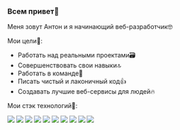 ### Всем привет👋

Меня зовут Антон и я начинающий веб-разработчик🤓

Мои цели🎯:
- Работать над реальными проектами🗃️
- Совершенствовать свои навыки🔝
- Работать в команде🤝
- Писать чистый и лаконичный код👍
- Создавать лучшие веб-сервисы для людей🔥

Мои стэк технологий🧰:

<img src="https://img.shields.io/badge/HTML-2F4F4F?style=for-the-badge&logo=НАЗВАНИЕ ЛОГОТИПА&logoColor=ЦВЕТ ЛОГОТИПА"/> <img src="https://img.shields.io/badge/CSS-2F4F4F?style=for-the-badge&logo=НАЗВАНИЕ ЛОГОТИПА&logoColor=ЦВЕТ ЛОГОТИПА"/> <img src="https://img.shields.io/badge/JavaScript-2F4F4F?style=for-the-badge&logo=НАЗВАНИЕ ЛОГОТИПА&logoColor=ЦВЕТ ЛОГОТИПА"/> <img src="https://img.shields.io/badge/React-2F4F4F?style=for-the-badge&logo=НАЗВАНИЕ ЛОГОТИПА&logoColor=ЦВЕТ ЛОГОТИПА"/> <img src="https://img.shields.io/badge/Node.js-2F4F4F?style=for-the-badge&logo=НАЗВАНИЕ ЛОГОТИПА&logoColor=ЦВЕТ ЛОГОТИПА"/> <img src="https://img.shields.io/badge/Express.js-2F4F4F?style=for-the-badge&logo=НАЗВАНИЕ ЛОГОТИПА&logoColor=ЦВЕТ ЛОГОТИПА"/> <img src="https://img.shields.io/badge/MongoDB-2F4F4F?style=for-the-badge&logo=НАЗВАНИЕ ЛОГОТИПА&logoColor=ЦВЕТ ЛОГОТИПА"/> <img src="https://img.shields.io/badge/GIT-2F4F4F?style=for-the-badge&logo=НАЗВАНИЕ ЛОГОТИПА&logoColor=ЦВЕТ ЛОГОТИПА"/> <img src="https://img.shields.io/badge/ООП-2F4F4F?style=for-the-badge&logo=НАЗВАНИЕ ЛОГОТИПА&logoColor=ЦВЕТ ЛОГОТИПА"/> <img src="https://img.shields.io/badge/БЭМ-2F4F4F?style=for-the-badge&logo=НАЗВАНИЕ ЛОГОТИПА&logoColor=ЦВЕТ ЛОГОТИПА"/>
